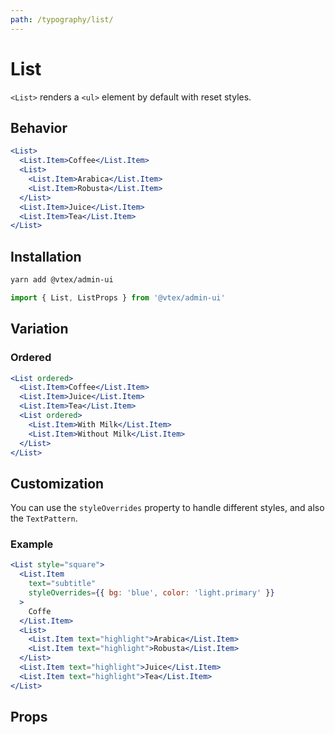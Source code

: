 ```yaml
---
path: /typography/list/
---
```


# List

`<List>` renders a `<ul>` element by default with reset styles.

## Behavior

```jsx
<List>
  <List.Item>Coffee</List.Item>
  <List>
    <List.Item>Arabica</List.Item>
    <List.Item>Robusta</List.Item>
  </List>
  <List.Item>Juice</List.Item>
  <List.Item>Tea</List.Item>
</List>
```

## Installation

```sh isStatic
yarn add @vtex/admin-ui
```

```jsx isStatic
import { List, ListProps } from '@vtex/admin-ui'
```

## Variation

### Ordered

```jsx
<List ordered>
  <List.Item>Coffee</List.Item>
  <List.Item>Juice</List.Item>
  <List.Item>Tea</List.Item>
  <List ordered>
    <List.Item>With Milk</List.Item>
    <List.Item>Without Milk</List.Item>
  </List>
</List>
```

## Customization

You can use the `styleOverrides` property to handle different styles, and also the `TextPattern`.

### Example

```jsx
<List style="square">
  <List.Item
    text="subtitle"
    styleOverrides={{ bg: 'blue', color: 'light.primary' }}
  >
    Coffe
  </List.Item>
  <List>
    <List.Item text="highlight">Arabica</List.Item>
    <List.Item text="highlight">Robusta</List.Item>
  </List>
  <List.Item text="highlight">Juice</List.Item>
  <List.Item text="highlight">Tea</List.Item>
</List>
```

## Props

<propdetails heading="List" component="List">
</propdetails>

<propdetails heading="List.Item" component="ListItem">
</propdetails>
